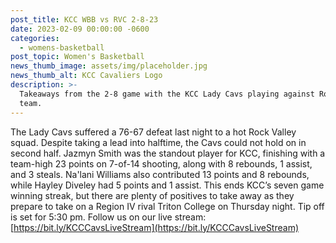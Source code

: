 ```yaml
---
post_title: KCC WBB vs RVC 2-8-23
date: 2023-02-09 00:00:00 -0600
categories:
  - womens-basketball
post_topic: Women's Basketball
news_thumb_image: assets/img/placeholder.jpg
news_thumb_alt: KCC Cavaliers Logo
description: >-
  Takeaways from the 2-8 game with the KCC Lady Cavs playing against Rock Valley
  team.
---
```

The Lady Cavs suffered a 76-67 defeat last night to a hot Rock Valley squad. Despite taking a lead into halftime, the Cavs could not hold on in second half. Jazmyn Smith was the standout player for KCC, finishing with a team-high 23 points on 7-of-14 shooting, along with 8 rebounds, 1 assist, and 3 steals. Na'lani Williams also contributed 13 points and 8 rebounds, while Hayley Diveley had 5 points and 1 assist. This ends KCC’s seven game winning streak, but there are plenty of positives to take away as they prepare to take on a Region IV rival Triton College on Thursday night. Tip off is set for 5:30 pm. Follow us on our live stream: [https://bit.ly/KCCCavsLiveStream](https://bit.ly/KCCCavsLiveStream)